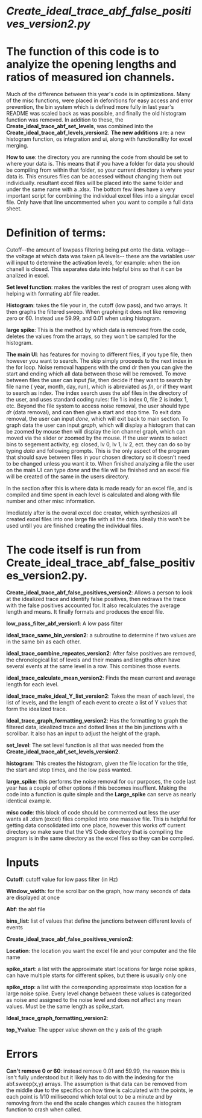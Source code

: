 # *Create_ideal_trace_abf_false_positives_version2.py*


# **The function of this code is to analyize the opening lengths and ratios of measured ion channels.**

Much of the difference between this year's code is in optimizations. Many of the misc functions, were placed in defonitions for easy access and error prevention, the bin system which is defined more fully in last year's README was scaled back as was possible, and finally the old histogram function was removed. In addition to these, the **Create_ideal_trace_abf_set_levels**, was combined into the **Create_ideal_trace_abf_levels_version2**.
**The new additions** are: a new histogram function, os integration and ui, along with functionallity for excel merging.

**How to use**: the directory you are running the code from should be set to where your data is. This means that if you have a folder for data you should be compiling from within that folder, so your current directory is where your data is. This ensures files can be accessed without changing them out individually. resultant excel files will be placed into the same folder and under the same name with a .xlsx. The bottom few lines have a very important script for combining the individual excel files into a singular excel file. Only have that line uncommented when you want to compile a full data sheet.


# **Definition of terms:**
Cutoff--the amount of lowpass filtering being put onto the data.
voltage-- the voltage at which data was taken
pA levels-- these are the variables user will input to determine the activation levels, for example: when the ion chanell is closed. This separates data into helpful bins so that it can be analized in excel.

**Set level function**: makes the varibles the rest of program uses along with helping with formating abf file reader.

**Histogram**: takes the file your in, the cutoff (low pass), and two arrays. It then graphs the filtered sweep. When graphing it does not like removing zero or 60. Instead use 59.99, and 0.01 when using histogram.

**large spike**: This is the method by which data is removed from the code, deletes the values from the arrays, so they won't be sampled for the histogram.

**The main UI**: has features for moving to different files, if you type file, then however you want to search. The skip simply proceeds to the next index in the for loop. Noise removal happens with the cmd dr then you can give the start and ending which all data between those will be removed. To move between files the user can input *file*, then decide if they want to search by file name ( year, month, day, run), which is abreviated as *fn*, or if they want to search as index. The index search uses the abf files in the directory of the user, and uses standard coding rules: file 1 is index 0, file 2 is index 1, etc. Beyond the file system to access noise removal, the user should type *dr* (data removal), and can then give a start and stop time. To exit data removal, the user can input *done*, which will exit back to main section. To graph data the user can input *graph*, which will display a histogram that can be zoomed by mouse then will display the ion channel graph, which can moved via the slider or zoomed by the mouse. If the user wants to select bins to segement activity, eg: closed, lv 0, lv 1, lv 2, ect. they can do so by typing *data* and following prompts. This is the only aspect of the program that should save between files in your chosen directory so it doesn't need to be changed unless you want it to. When finished analyzing a file the user on the main UI can type *done* and the file will be finished and an excel file will be created of the same in the users directory.


In the section after this is where data is made ready for an excel file, and is compiled and time spent in each level is calculated and along with file number and other misc information.

Imediately after is the overal excel doc creator, which synthesizes all created excel files into one large file with all the data. Ideally this won't be used untill you are finished creating the individual files.


# **The code itself is run from Create_ideal_trace_abf_false_positives_version2.py.**



**Create_ideal_trace_abf_false_positives_version2**: Allows a person to look at the idealized trace and identify false positives, then redraws the trace with the false positives accounted for. It also recalculates the average length and means. It finally formats and produces the excel file. 

**low_pass_filter_abf_version1**: A low pass filter 

**ideal_trace_same_bin_version2**: a subroutine to determine if two values are in the same bin as each other.  

**ideal_trace_combine_repeates_version2**: After false positives are removed, the chronological list of levels and their means and lengths often have several events at the same level in a row. This combines those events. 

**ideal_trace_calculate_mean_version2**: Finds the mean current and average length for each level. 

**ideal_trace_make_ideal_Y_list_version2**: Takes the mean of each level, the list of levels, and the length of each event to create a list of Y values that form the idealized trace.  

**Ideal_trace_graph_formatting_version2**: Has the formatting to graph the filtered data, idealized trace and dotted lines at the bin junctions with a scrollbar. It also has an input to adjust the height of the graph. 

**set_level**: The set level function is all that was needed from the **Create_ideal_trace_abf_set_levels_version2**.

**histogram**: This creates the histogram, given the file location for the title, the start and stop times, and the low pass wanted.

**large_spike**: this performs the noise removal for our purposes, the code last year has a couple of other options if this becomes insuffient. Making the code into a function is quite simple and the **Large_spike** can serve as nearly identical example.


**misc code**: this block of code should be commented out less the user wants all .xlsm (excel) files compiled into one massive file. This is helpful for getting data consolidated into one place, however this works off current directory so make sure that the VS Code directory that is compiling the program is in the same directory as the excel files so they can be compiled.
<!-- path = rf"{os.getcwd()}\\"
filenames = [file for file in os.listdir(path) if file.endswith('.xlsx')]

df = pd.concat([pd.read_excel(path + file) for file in filenames], ignore_index=True,)
df.to_excel("output.xlsx") -->


 

# **Inputs**


**Cutoff**: cutoff value for low pass filter (in Hz) 

**Window_width**: for the scrollbar on the graph, how many seconds of data are displayed at once 

**Abf**: the abf file  

**bins_list**: list of values that define the junctions between different levels of events 


**Create_ideal_trace_abf_false_positives_version2**: 

**Location**: the location you want the excel file and your computer and the file name 

**spike_start**: a list with the approximate start locations for large noise spikes, can have multiple starts for different spikes, but there is usually only one 

**spike_stop**: a list with the corresponding approximate stop location for a large noise spike. Every level change between these values is categorized as noise and assigned to the noise level and does not affect any mean values. Must be the same length as spike_start. 

**Ideal_trace_graph_formatting_version2**: 

**top_Yvalue**: The upper value shown on the y axis of the graph  

# **Errors**

**Can't remove 0 or 60**: instead remove 0.01 and 59.99, the reason this is isn't fully understood but it likely has to do with the indexing for the abf.sweep(x,y) arrays. The assumption is that data can be removed from the middle due to the specifics on how time is calculated with the points, ie each point is 1/10 millisecond which total out to be a minute and by removing from the end the scale changes which causes the histogram function to crash when called.

